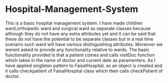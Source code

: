 # Hospital-Management-System
This is a basic hospital management system. I have made children ward,orthopedic ward and surgical ward as separate classes because although they do not have any extra attributes yet and it can be said that these do not have the potential to be separate classes but in a real time scenario such ward will have various distinguishing attributes. Moreover we werent asked to provide any functionality relative to wards. The basic functionality provided is that a patient comes and calls visitDoc function which takes in the name of doctor and current date as paramenters. As I have applied singleton pattern to FaisalHospital, so an object is created and it calls checkpatient of FaisalHospital class which then calls checkPatient of doctor.

